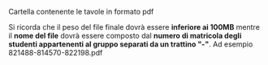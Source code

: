 Cartella contenente le tavole in formato pdf

Si ricorda che il peso del file finale dovrà essere **inferiore ai 100MB** mentre il **nome del file** dovrà essere composto dal **numero di matricola degli studenti appartenenti al gruppo separati da un trattino "-"**. Ad esempio 821488-814570-822198.pdf
